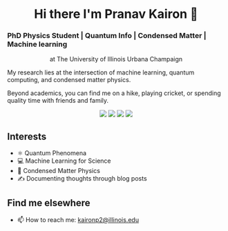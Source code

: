 <h1 align="center">Hi there I'm Pranav Kairon 👋</h1>
<h3>PhD Physics Student | Quantum Info | Condensed Matter | Machine learning </h3>
<p align="center">at The University of Illinois Urbana Champaign</p>

<p>My research lies at the intersection of machine learning, quantum computing, and condensed matter physics.</p>

<p>Beyond academics, you can find me on a hike, playing cricket, or spending quality time with friends and family.</p>

<div align="center">
  <img src="https://img.shields.io/badge/-Physics-00ADD8?style=for-the-badge&logo=physics&logoColor=white" />
  <img src="https://img.shields.io/badge/-Machine%20Learning-007ACC?style=for-the-badge&logo=machine-learning&logoColor=white" />
  <img src="https://img.shields.io/badge/-Quantum%20Computing-6A0DAD?style=for-the-badge&logo=quantum-computing&logoColor=white" />
  <img src="https://img.shields.io/badge/-Condensed%20Matter-F97316?style=for-the-badge&logo=atom&logoColor=white" />
  </div>

## Interests
- ⚛️ Quantum Phenomena
- 💻 Machine Learning for Science
- 🔬 Condensed Matter Physics
- ✍️ Documenting thoughts through blog posts

## Find me elsewhere
- 📫 How to reach me: kaironp2@illinois.edu
